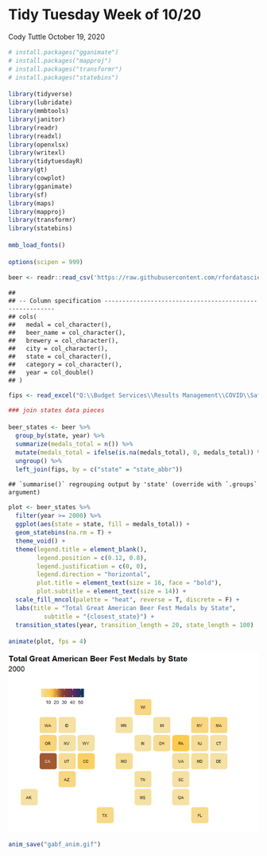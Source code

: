 Tidy Tuesday Week of 10/20
================
Cody Tuttle
October 19, 2020

``` r
# install.packages("gganimate")
# install.packages("mapproj")
# install.packages("transformr")
# install.packages("statebins")

library(tidyverse)
library(lubridate)
library(mmbtools)
library(janitor)
library(readr)
library(readxl)
library(openxlsx)
library(writexl)
library(tidytuesdayR)
library(gt)
library(cowplot)
library(gganimate)
library(sf)
library(maps)
library(mapproj)
library(transformr)
library(statebins)

mmb_load_fonts()

options(scipen = 999)
```

``` r
beer <- readr::read_csv('https://raw.githubusercontent.com/rfordatascience/tidytuesday/master/data/2020/2020-10-20/beer_awards.csv')
```

    ## 
    ## -- Column specification --------------------------------------------------------
    ## cols(
    ##   medal = col_character(),
    ##   beer_name = col_character(),
    ##   brewery = col_character(),
    ##   city = col_character(),
    ##   state = col_character(),
    ##   category = col_character(),
    ##   year = col_double()
    ## )

``` r
fips <- read_excel("Q:\\Budget Services\\Results Management\\COVID\\Safe Re-opening\\Data\\state fips codes.xlsx")
```

``` r
### join states data pieces

beer_states <- beer %>% 
  group_by(state, year) %>% 
  summarize(medals_total = n()) %>% 
  mutate(medals_total = ifelse(is.na(medals_total), 0, medals_total)) %>% 
  ungroup() %>% 
  left_join(fips, by = c("state" = "state_abbr"))
```

    ## `summarise()` regrouping output by 'state' (override with `.groups` argument)

``` r
plot <- beer_states %>% 
  filter(year >= 2000) %>% 
  ggplot(aes(state = state, fill = medals_total)) +
  geom_statebins(na.rm = T) +
  theme_void() +
  theme(legend.title = element_blank(),
        legend.position = c(0.12, 0.8), 
        legend.justification = c(0, 0),
        legend.direction = "horizontal", 
        plot.title = element_text(size = 16, face = "bold"), 
        plot.subtitle = element_text(size = 14)) +
  scale_fill_mncol(palette = "heat", reverse = T, discrete = F) +
  labs(title = "Total Great American Beer Fest Medals by State", 
          subtitle = "{closest_state}") +
  transition_states(year, transition_length = 20, state_length = 100)
  
animate(plot, fps = 4)
```

![](tt_test_10.19_files/figure-gfm/unnamed-chunk-4-1.gif)<!-- -->

``` r
anim_save("gabf_anim.gif")
```
